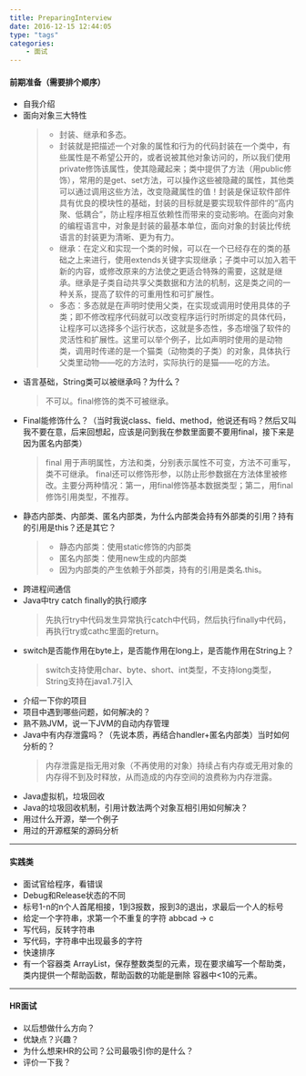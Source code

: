 ```yaml
---
title: PreparingInterview
date: 2016-12-15 12:44:05
type: "tags"
categories: 
	- 面试
---
```

#### 前期准备（需要排个顺序）
* 自我介绍
* 面向对象三大特性
	> * 封装、继承和多态。
	> * 封装就是把描述一个对象的属性和行为的代码封装在一个类中，有些属性是不希望公开的，或者说被其他对象访问的，所以我们使用private修饰该属性，使其隐藏起来；类中提供了方法（用public修饰），常用的是get、set方法，可以操作这些被隐藏的属性，其他类可以通过调用这些方法，改变隐藏属性的值！封装是保证软件部件具有优良的模块性的基础，封装的目标就是要实现软件部件的“高内聚、低耦合”，防止程序相互依赖性而带来的变动影响。在面向对象的编程语言中，对象是封装的最基本单位，面向对象的封装比传统语言的封装更为清晰、更为有力。
	> * 继承：在定义和实现一个类的时候，可以在一个已经存在的类的基础之上来进行，使用extends关键字实现继承；子类中可以加入若干新的内容，或修改原来的方法使之更适合特殊的需要，这就是继承。继承是子类自动共享父类数据和方法的机制，这是类之间的一种关系，提高了软件的可重用性和可扩展性。
	> * 多态：多态就是在声明时使用父类，在实现或调用时使用具体的子类；即不修改程序代码就可以改变程序运行时所绑定的具体代码，让程序可以选择多个运行状态，这就是多态性，多态增强了软件的灵活性和扩展性。这里可以举个例子，比如声明时使用的是动物类，调用时传递的是一个猫类（动物类的子类）的对象，具体执行父类里动物——吃的方法时，实际执行的是猫——吃的方法。
* 语言基础，String类可以被继承吗？为什么？
	> 不可以。final修饰的类不可被继承。
* Final能修饰什么？（当时我说class、field、method，他说还有吗？然后又叫我不要在意，后来回想起，应该是问到我在参数里面要不要用final，接下来是因为匿名内部类）
	> final 用于声明属性，方法和类，分别表示属性不可变，方法不可重写，类不可继承。
	> final还可以修饰形参，以防止形参数据在方法体里被修改。主要分两种情况：第一，用final修饰基本数据类型；第二，用final修饰引用类型，不推荐。
* 静态内部类、内部类、匿名内部类，为什么内部类会持有外部类的引用？持有的引用是this？还是其它？
	> * 静态内部类：使用static修饰的内部类
	> * 匿名内部类：使用new生成的内部类
	> * 因为内部类的产生依赖于外部类，持有的引用是类名.this。
* 跨进程间通信
* Java中try catch finally的执行顺序
	> 先执行try中代码发生异常执行catch中代码，然后执行finally中代码，再执行try或cathc里面的return。
* switch是否能作用在byte上，是否能作用在long上，是否能作用在String上？
	> switch支持使用char、byte、short、int类型，不支持long类型，String支持在java1.7引入
* 介绍一下你的项目
* 项目中遇到哪些问题，如何解决的？
* 熟不熟JVM，说一下JVM的自动内存管理
* Java中有内存泄露吗？（先说本质，再结合handler+匿名内部类）当时如何分析的？
	> 内存泄露是指无用对象（不再使用的对象）持续占有内存或无用对象的内存得不到及时释放，从而造成的内存空间的浪费称为内存泄露。
* Java虚拟机，垃圾回收
* Java的垃圾回收机制，引用计数法两个对象互相引用如何解决？
* 用过什么开源，举一个例子
* 用过的开源框架的源码分析

- - - 
#### 实践类
* 面试官给程序，看错误
* Debug和Release状态的不同
* 标号1-n的n个人首尾相接，1到3报数，报到3的退出，求最后一个人的标号
* 给定一个字符串，求第一个不重复的字符 abbcad -> c
* 写代码，反转字符串
* 写代码，字符串中出现最多的字符
* 快速排序
* 有一个容器类 ArrayList，保存整数类型的元素，现在要求编写一个帮助类，类内提供一个帮助函数，帮助函数的功能是删除 容器中<10的元素。
- - - 
#### HR面试
* 以后想做什么方向？
* 优缺点？兴趣？
* 为什么想来HR的公司？公司最吸引你的是什么？
* 评价一下我？


